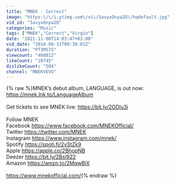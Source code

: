 ```yaml
---
title: "MNEK - Correct"
image: "https:\/\/i.ytimg.com\/vi\/5avyxOnya2Q\/hqdefault.jpg"
vid_id: "5avyxOnya2Q"
categories: "Music"
tags: ["MNEK","Correct","Virgin"]
date: "2021-11-08T14:03:47+03:00"
vid_date: "2018-08-31T09:30:01Z"
duration: "PT3M57S"
viewcount: "408812"
likeCount: "10745"
dislikeCount: "504"
channel: "MNEKVEVO"
---
```

{% raw %}MNEK’s debut album, LANGUAGE, is out now: <a rel="nofollow" target="blank" href="https://mnek.lnk.to/LanguageAlbum">https://mnek.lnk.to/LanguageAlbum</a><br /> <br />Get tickets to see MNEK live: <a rel="nofollow" target="blank" href="https://bit.ly/2ODlu3i">https://bit.ly/2ODlu3i</a><br /> <br />Follow MNEK<br />Facebook <a rel="nofollow" target="blank" href="https://www.facebook.com/MNEKOfficial/">https://www.facebook.com/MNEKOfficial/</a><br />Twitter <a rel="nofollow" target="blank" href="https://twitter.com/MNEK">https://twitter.com/MNEK</a><br />Instagram <a rel="nofollow" target="blank" href="https://www.instagram.com/mnek/">https://www.instagram.com/mnek/</a><br />Spotify <a rel="nofollow" target="blank" href="https://spoti.fi/2vStZk9">https://spoti.fi/2vStZk9</a><br />Apple <a rel="nofollow" target="blank" href="https://apple.co/2BhopNB">https://apple.co/2BhopNB</a><br />Deezer <a rel="nofollow" target="blank" href="https://bit.ly/2Bsl922">https://bit.ly/2Bsl922</a><br />Amazon <a rel="nofollow" target="blank" href="https://amzn.to/2MqwBiX">https://amzn.to/2MqwBiX</a><br /> <br /><a rel="nofollow" target="blank" href="https://www.mnekofficial.com/">https://www.mnekofficial.com/</a>{% endraw %}
